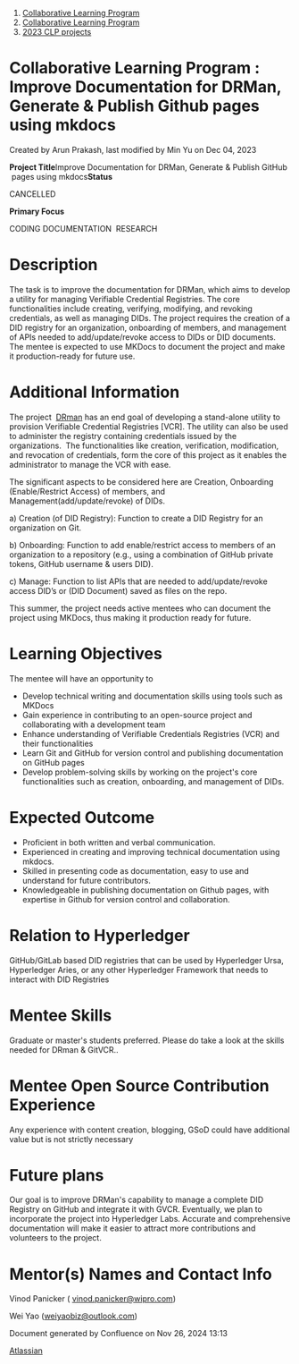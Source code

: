 1. [Collaborative Learning Program](index.html)
2. [Collaborative Learning Program](Collaborative-Learning-Program_20283412.html)
3. [2023 CLP projects](2023-CLP-projects_20295338.html)

# Collaborative Learning Program : Improve Documentation for DRMan, Generate &amp; Publish Github pages using mkdocs

Created by Arun Prakash, last modified by Min Yu on Dec 04, 2023

**Project Title**Improve Documentation for DRMan, Generate &amp; Publish GitHub  pages using mkdocs**Status**

CANCELLED

**Primary Focus**

CODING DOCUMENTATION  RESEARCH

# Description

The task is to improve the documentation for DRMan, which aims to develop a utility for managing Verifiable Credential Registries. The core functionalities include creating, verifying, modifying, and revoking credentials, as well as managing DIDs. The project requires the creation of a DID registry for an organization, onboarding of members, and management of APIs needed to add/update/revoke access to DIDs or DID documents. The mentee is expected to use MKDocs to document the project and make it production-ready for future use.

# Additional Information

The project  [DRman](https://github.com/DIDman/DRman) has an end goal of developing a stand-alone utility to provision Verifiable Credential Registries \[VCR]. The utility can also be used to administer the registry containing credentials issued by the organizations.  The functionalities like creation, verification, modification, and revocation of credentials, form the core of this project as it enables the administrator to manage the VCR with ease. 

The significant aspects to be considered here are Creation, Onboarding (Enable/Restrict Access) of members, and Management(add/update/revoke) of DIDs.

a) Creation (of DID Registry): Function to create a DID Registry for an organization on Git. 

b) Onboarding: Function to add enable/restrict access to members of an organization to a repository (e.g., using a combination of GitHub private tokens, GitHub username &amp; users DID). 

c) Manage: Function to list APIs that are needed to add/update/revoke access DID’s or (DID Document) saved as files on the repo.

This summer, the project needs active mentees who can document the project using MKDocs, thus making it production ready for future.

# Learning Objectives

The mentee will have an opportunity to

- Develop technical writing and documentation skills using tools such as MKDocs
- Gain experience in contributing to an open-source project and collaborating with a development team
- Enhance understanding of Verifiable Credentials Registries (VCR) and their functionalities
- Learn Git and GitHub for version control and publishing documentation on GitHub pages
- Develop problem-solving skills by working on the project's core functionalities such as creation, onboarding, and management of DIDs.

# Expected Outcome

- Proficient in both written and verbal communication.
- Experienced in creating and improving technical documentation using mkdocs.
- Skilled in presenting code as documentation, easy to use and understand for future contributors.
- Knowledgeable in publishing documentation on Github pages, with expertise in Github for version control and collaboration.

# Relation to Hyperledger

GitHub/GitLab based DID registries that can be used by Hyperledger Ursa, Hyperledger Aries, or any other Hyperledger Framework that needs to interact with DID Registries 

# Mentee Skills

Graduate or master's students preferred. Please do take a look at the skills needed for DRman &amp; GitVCR..

# Mentee Open Source Contribution Experience

Any experience with content creation, blogging, GSoD could have additional value but is not strictly necessary

# Future plans

Our goal is to improve DRMan's capability to manage a complete DID Registry on GitHub and integrate it with GVCR. Eventually, we plan to incorporate the project into Hyperledger Labs. Accurate and comprehensive documentation will make it easier to attract more contributions and volunteers to the project.

# Mentor(s) Names and Contact Info

Vinod Panicker ( [vinod.panicker@wipro.com](mailto:vinod.panicker@wipro.com))

Wei Yao ([weiyaobiz@outlook.com](mailto:weiyaobiz@outlook.com))

Document generated by Confluence on Nov 26, 2024 13:13

[Atlassian](http://www.atlassian.com/)
